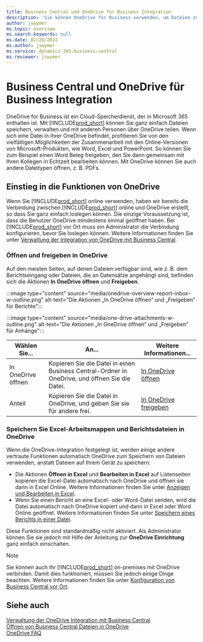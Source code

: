 ```yaml
---
title: Business Central und OneDrive für Business Integration
description: 'Sie können OneDrive for Business verwenden, um Dateien zu speichern, zu verwalten und freizugeben, z.B. Berichte oder Dateianhänge. Auch wenn Sie es One Drive buchstabieren.'
author: jswymer
ms.topic: overview
ms.search.keywords: null
ms.date: 02/28/2022
ms.author: jswymer
ms.service: dynamics-365-business-central
ms.reviewer: jswymer
---
```


# Business Central und OneDrive für Business Integration

OneDrive for Business ist ein Cloud-Speicherdienst, der in Microsoft 365 enthalten ist. Mit [!INCLUDE[prod_short](includes/prod_short.md)] können Sie ganz einfach Dateien speichern, verwalten und mit anderen Personen über OneDrive teilen. Wenn sich eine Datei in Ihrer OneDrive befindet, profitieren Sie von den vielfältigen Möglichkeiten der Zusammenarbeit mit den Online-Versionen von Microsoft-Produkten, wie Word, Excel und PowerPoint. So können Sie zum Beispiel einen Word Beleg freigeben, den Sie dann gemeinsam mit Ihren Kollegen in Echtzeit bearbeiten können. Mit OneDrive können Sie auch andere Dateitypen öffnen, z. B. PDFs. 

## Einstieg in die Funktionen von OneDrive

Wenn Sie [!INCLUDE[prod_short](includes/prod_short.md)] online verwenden, haben wir bereits die Verbindung zwischen [!INCLUDE[prod_short](includes/prod_short.md)] online und OneDrive erstellt, so dass Sie ganz einfach loslegen können. Die einzige Voraussetzung ist, dass die Benutzer OneDrive mindestens einmal geöffnet haben. Bei [!INCLUDE[prod_short](includes/prod_short.md)] vor Ort muss ein Administrator die Verbindung konfigurieren, bevor Sie loslegen können. Weitere Informationen finden Sie unter [Verwaltung der Integration von OneDrive mit Business Central](admin-onedrive-integration.md).

<!-- We've created the connection between [!INCLUDE[prod_short](includes/prod_short.md)] online and OneDrive, so it's easy to get started. The only requirement is that users have opened OneDrive at least one time. -->

### Öffnen und freigeben in OneDrive

Auf den meisten Seiten, auf denen Dateien verfügbar sind, wie z. B. dem Berichtseingang oder Dateien, die an Datensätze angehängt sind, befinden sich die Aktionen **In OneDrive öffnen** und **Freigeben**.

:::image type="content" source="media/onedrive-overview-report-inbox-w-outline.png" alt-text="Die Aktionen „In OneDrive öffnen“ und „Freigeben“ für Berichte":::


:::image type="content" source="media/one-drive-attachments-w-outline.png" alt-text="Die Aktionen „In OneDrive öffnen“ und „Freigeben“ für Anhänge":::

|Wählen Sie...|An...|Weitere Informationen...|
|---------|-----|----------------|
|In OneDrive öffnen|Kopieren Sie die Datei in einen Business Central-Ordner in OneDrive, und öffnen Sie die Datei.|[In OneDrive öffnen](across-share-onedrive.md#open-in-onedrive) |
|Anteil|Kopieren Sie die Datei in OneDrive, und geben Sie sie für andere frei.|[In OneDrive freigeben](across-share-onedrive.md#share) |

### Speichern Sie Excel-Arbeitsmappen und Berichtsdateien in OneDrive

Wenn die OneDrive-Integration festgelegt ist, werden einige andere vertraute Funktionen automatisch OneDrive zum Speichern von Dateien verwenden, anstatt Dateien auf Ihrem Gerät zu speichern:

- Die Aktionen **Öffnen in Excel** und **Bearbeiten in Excel** auf Listenseiten kopieren die Excel-Datei automatisch nach OneDrive und öffnen sie dann in Excel Online. Weitere Informationen finden Sie unter [Anzeigen und Bearbeiten in Excel](across-work-with-excel.md).
- Wenn Sie einen Bericht an eine Excel- oder Word-Datei senden, wird die Datei automatisch nach OneDrive kopiert und dann in Excel oder Word Online geöffnet. Weitere Informationen finden Sie unter [Speichern eines Berichts in einer Datei](ui-work-report.md#saving-a-report-to-a-file).

Diese Funktionen sind standardmäßig nicht aktiviert. Als Administrator können Sie sie jedoch mit Hilfe der Anleitung zur **OneDrive Einrichtung** ganz einfach einschalten.

<!--
When you use the **Open in OneDrive** action for the first time, [!INCLUDE[prod_short](includes/prod_short.md)] does the following in your OneDrive:

1. Creates a folder named [!INCLUDE[prod_short](includes/prod_short.md)]. 
2. In the [!INCLUDE[prod_short](includes/prod_short.md)] folder, it creates another folder with the same name as the company you're working in. If you work in more than one company, it will create a folder for the company you're working in when you use the **Open in OneDrive** action. 
3. Puts a copy of the file you selected in the folder, and then opens the file. The next time you use the action, it only copies and opens the file. 

The folder and its content are private until you decide to share them with others. For example, you might decide to share content with one or more of your coworkers, or even people outside of your organization. For more information, see [Share OneDrive files and folders](https://support.microsoft.com/office/share-onedrive-files-and-folders-9fcc2f7d-de0c-4cec-93b0-a82024800c07) in the content for OneDrive.
-->

> [!NOTE]
> Sie können auch Ihr [!INCLUDE[prod_short](includes/prod_short.md)] on-premises mit OneDrive verbinden. Damit dies funktioniert, müssen Sie jedoch einige Dinge beachten. Weitere Informationen finden Sie unter [Konfiguration von Business Central vor Ort](admin-onedrive-integration-onpremises.md).

## Siehe auch 

[Verwaltung der OneDrive Integration mit Business Central](admin-onedrive-integration.md)  
[Öffnen von Business Central Dateien in OneDrive](across-share-onedrive.md)  
[OneDrive FAQ](admin-onedrive-faq.md)  
